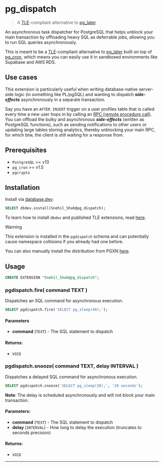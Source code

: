 # pg_dispatch

> A [TLE](https://github.com/aws/pg_tle)-compliant alternative to [pg_later](https://github.com/ChuckHend/pg_later).

An asynchronous task dispatcher for PostgreSQL that helps unblock your main transaction by offloading heavy SQL as deferrable jobs, allowing you to run SQL queries asynchronously.

This is meant to be a [TLE](https://github.com/aws/pg_tle)-compliant alternative to [pg_later](https://github.com/ChuckHend/pg_later) built on top of [pg_cron](https://github.com/citusdata/pg_cron), which means you can easily use it in sandboxed environments like Supabase and AWS RDS.

## Use cases

This extension is particularly useful when writing database-native server-side logic (in something like PL/pgSQL) and wanting to dispatch **_side-effects_** asynchronously in a separate transaction.

Say you have an `AFTER INSERT` trigger on a user profiles table that is called every time a new user hops in by calling an [RPC (remote procedure call)](https://docs.postgrest.org/en/v12/references/api/functions.html).
You can offload the bulky and asynchronous **_side-effects_** (written as PostgreSQL functions), such as sending notifications to other users or updating large tables storing analytics, thereby unblocking your main RPC, for which btw, the client is still waiting for a response from.

## Prerequisites

- `PostgreSQL` >= v13
- `pg_cron` >= v1.5
- `pgcrypto`

## Installation

Install via [database.dev](https://database.dev/Snehil_Shah/pg_dispatch):

```sql
SELECT dbdev.install(Snehil_Shah@pg_dispatch);
```

To learn how to install `dbdev` and published TLE extensions, read [here](https://supabase.github.io/dbdev/install-in-db-client/).

> [!WARNING]
> This extension is installed in the `pgdispatch` schema and can potentially cause namespace collisions if you already had one before.

You can also manually install the distribution from PGXN [here](https://pgxn.org/dist/pg_dispatch/).

## Usage

```sql
CREATE EXTENSION "Snehil_Shah@pg_dispatch";
```

<!-- <docs> -->

### pgdispatch.fire( command TEXT )

Dispatches an SQL command for asynchronous execution.

```sql
SELECT pgdispatch.fire('SELECT pg_sleep(40);');
```

#### Parameters
  - **command** (`TEXT`) - The SQL statement to dispatch

#### Returns:
  - `VOID`

### pgdispatch.snooze( command TEXT, delay INTERVAL )

Dispatches a delayed SQL command for asynchronous execution.

```sql
SELECT pgdispatch.snooze('SELECT pg_sleep(20);', '20 seconds');
```

**Note**: The delay is scheduled asynchronously and will not block your main transaction.

#### Parameters:
  - **command** (`TEXT`) - The SQL statement to dispatch
  - **delay** (`INTERVAL`) - How long to delay the execution (truncates to seconds precision)

#### Returns:
  - `VOID`

<!-- /<docs> -->

***